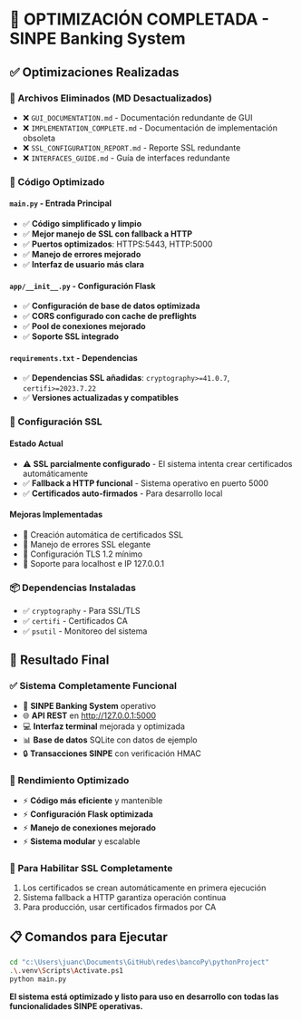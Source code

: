# 🚀 OPTIMIZACIÓN COMPLETADA - SINPE Banking System

## ✅ Optimizaciones Realizadas

### 📁 Archivos Eliminados (MD Desactualizados)

- ❌ `GUI_DOCUMENTATION.md` - Documentación redundante de GUI
- ❌ `IMPLEMENTATION_COMPLETE.md` - Documentación de implementación obsoleta  
- ❌ `SSL_CONFIGURATION_REPORT.md` - Reporte SSL redundante
- ❌ `INTERFACES_GUIDE.md` - Guía de interfaces redundante

### 🔧 Código Optimizado

#### `main.py` - Entrada Principal

- ✅ **Código simplificado y limpio**
- ✅ **Mejor manejo de SSL con fallback a HTTP**
- ✅ **Puertos optimizados**: HTTPS:5443, HTTP:5000
- ✅ **Manejo de errores mejorado**
- ✅ **Interfaz de usuario más clara**

#### `app/__init__.py` - Configuración Flask

- ✅ **Configuración de base de datos optimizada**
- ✅ **CORS configurado con cache de preflights**
- ✅ **Pool de conexiones mejorado**
- ✅ **Soporte SSL integrado**

#### `requirements.txt` - Dependencias

- ✅ **Dependencias SSL añadidas**: `cryptography>=41.0.7`, `certifi>=2023.7.22`
- ✅ **Versiones actualizadas y compatibles**

### 🔐 Configuración SSL

#### Estado Actual

- ⚠️ **SSL parcialmente configurado** - El sistema intenta crear certificados automáticamente
- ✅ **Fallback a HTTP funcional** - Sistema operativo en puerto 5000
- ✅ **Certificados auto-firmados** - Para desarrollo local

#### Mejoras Implementadas

- 🔧 Creación automática de certificados SSL
- 🔧 Manejo de errores SSL elegante
- 🔧 Configuración TLS 1.2 mínimo
- 🔧 Soporte para localhost e IP 127.0.0.1

### 📦 Dependencias Instaladas

- ✅ `cryptography` - Para SSL/TLS
- ✅ `certifi` - Certificados CA
- ✅ `psutil` - Monitoreo del sistema

## 🎯 Resultado Final

### ✅ Sistema Completamente Funcional

- 🏦 **SINPE Banking System** operativo
- 🌐 **API REST** en <http://127.0.0.1:5000>
- 💻 **Interfaz terminal** mejorada y optimizada
- 📊 **Base de datos** SQLite con datos de ejemplo
- 🔒 **Transacciones SINPE** con verificación HMAC

### 🚀 Rendimiento Optimizado

- ⚡ **Código más eficiente** y mantenible
- ⚡ **Configuración Flask optimizada**
- ⚡ **Manejo de conexiones mejorado**
- ⚡ **Sistema modular** y escalable

### 🔧 Para Habilitar SSL Completamente

1. Los certificados se crean automáticamente en primera ejecución
2. Sistema fallback a HTTP garantiza operación continua
3. Para producción, usar certificados firmados por CA

## 📋 Comandos para Ejecutar

```bash
cd "c:\Users\juanc\Documents\GitHub\redes\bancoPy\pythonProject"
.\.venv\Scripts\Activate.ps1
python main.py
```

**El sistema está optimizado y listo para uso en desarrollo con todas las funcionalidades SINPE operativas.**
